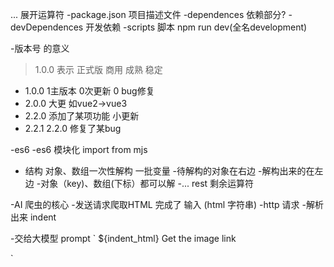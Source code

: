 
... 展开运算符
-package.json
 项目描述文件
  -dependences 依赖部分?
  -devDependences 开发依赖
  -scripts 脚本
  npm run  dev(全名development)

  -版本号 的意义
  > 1.0.0  表示 正式版 商用 成熟 稳定
   - 1.0.0  1主版本 0次更新 0 bug修复
   - 2.0.0  大更 如vue2->vue3
   - 2.2.0 添加了某项功能 小更新
   - 2.2.1  2.2.0 修复了某bug


-es6
 -es6 模块化 import from mjs
 - 结构
  对象、数组一次性解构 一批变量
   -待解构的对象在右边
   -解构出来的在左边
   -对象（key)、数组(下标）都可以解
   -... rest 剩余运算符


-AI 爬虫的核心
  -发送请求爬取HTML 完成了 输入 (html 字符串)
   -http 请求
   -解析出来 indent 

-交给大模型 prompt
`
${indent_html}
Get the image link

`

